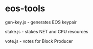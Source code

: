 # eos-tools

gen-key.js - generates EOS keypair

stake.js - stakes NET and CPU resources

vote.js - votes for Block Producer
